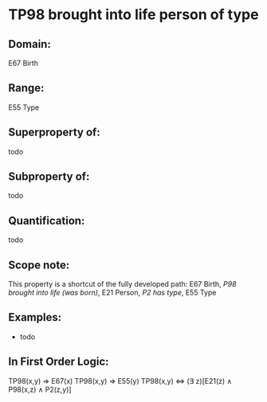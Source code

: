# TP98 brought into life person of type

## Domain: 

E67 Birth

## Range: 

E55 Type

## Superproperty of: 

todo

## Subproperty of: 

todo

## Quantification: 

todo

## Scope note: 

This property is a shortcut of the fully developed path: E67 Birth, _P98 brought into life (was born)_, E21 Person, _P2 has type_, E55 Type

## Examples: 

* todo

## In First Order Logic: 

TP98(x,y) ⇒ E67(x)
TP98(x,y) ⇒ E55(y)
TP98(x,y) ⇔ (∃ z)[E21(z) ∧ P98(x,z) ∧ P2(z,y)]

